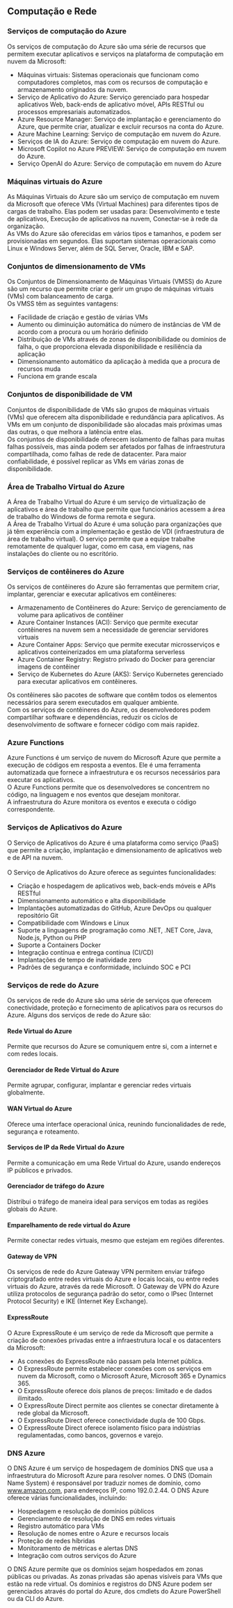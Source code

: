 ## Computação e Rede

### Serviços de computação do Azure
Os serviços de computação do Azure são uma série de recursos que permitem executar aplicativos e serviços na plataforma de computação em nuvem da Microsoft:

- Máquinas virtuais: Sistemas operacionais que funcionam como computadores completos, mas com os recursos de computação e armazenamento originados da nuvem. 
- Serviço de Aplicativo do Azure: Serviço gerenciado para hospedar aplicativos Web, back-ends de aplicativo móvel, APIs RESTful ou processos empresariais automatizados. 
- Azure Resource Manager: Serviço de implantação e gerenciamento do Azure, que permite criar, atualizar e excluir recursos na conta do Azure. 
- Azure Machine Learning: Serviço de computação em nuvem do Azure. 
- Serviços de IA do Azure: Serviço de computação em nuvem do Azure. 
- Microsoft Copilot no Azure PREVIEW: Serviço de computação em nuvem do Azure. 
- Serviço OpenAI do Azure: Serviço de computação em nuvem do Azure

### Máquinas virtuais do Azure
As Máquinas Virtuais do Azure são um serviço de computação em nuvem da Microsoft que oferece VMs (Virtual Machines) para diferentes tipos de cargas de trabalho. Elas podem ser usadas para: Desenvolvimento e teste de aplicativos, Execução de aplicativos na nuvem, Conectar-se à rede da organização.</br>
As VMs do Azure são oferecidas em vários tipos e tamanhos, e podem ser provisionadas em segundos. Elas suportam sistemas operacionais como Linux e Windows Server, além de SQL Server, Oracle, IBM e SAP.

### Conjuntos de dimensionamento de VMs
Os Conjuntos de Dimensionamento de Máquinas Virtuais (VMSS) do Azure são um recurso que permite criar e gerir um grupo de máquinas virtuais (VMs) com balanceamento de carga.</br>
Os VMSS têm as seguintes vantagens:
- Facilidade de criação e gestão de várias VMs
- Aumento ou diminuição automática do número de instâncias de VM de acordo com a procura ou um horário definido
- Distribuição de VMs através de zonas de disponibilidade ou domínios de falha, o que proporciona elevada disponibilidade e resiliência da aplicação
- Dimensionamento automático da aplicação à medida que a procura de recursos muda
- Funciona em grande escala 

### Conjuntos de disponibilidade de VM
Conjuntos de disponibilidade de VMs são grupos de máquinas virtuais (VMs) que oferecem alta disponibilidade e redundância para aplicativos. As VMs em um conjunto de disponibilidade são alocadas mais próximas umas das outras, o que melhora a latência entre elas.</br> 
Os conjuntos de disponibilidade oferecem isolamento de falhas para muitas falhas possíveis, mas ainda podem ser afetados por falhas de infraestrutura compartilhada, como falhas de rede de datacenter. Para maior confiabilidade, é possível replicar as VMs em várias zonas de disponibilidade.

### Área de Trabalho Virtual do Azure
A Área de Trabalho Virtual do Azure é um serviço de virtualização de aplicativos e área de trabalho que permite que funcionários acessem a área de trabalho do Windows de forma remota e segura.</br> 
A Área de Trabalho Virtual do Azure é uma solução para organizações que já têm experiência com a implementação e gestão de VDI (infraestrutura de área de trabalho virtual). O serviço permite que a equipe trabalhe remotamente de qualquer lugar, como em casa, em viagens, nas instalações do cliente ou no escritório.

### Serviços de contêineres do Azure
Os serviços de contêineres do Azure são ferramentas que permitem criar, implantar, gerenciar e executar aplicativos em contêineres: 
- Armazenamento de Contêineres do Azure: Serviço de gerenciamento de volume para aplicativos de contêiner 
- Azure Container Instances (ACI): Serviço que permite executar contêineres na nuvem sem a necessidade de gerenciar servidores virtuais 
- Azure Container Apps: Serviço que permite executar microsserviços e aplicativos conteinerizados em uma plataforma serverless 
- Azure Container Registry: Registro privado do Docker para gerenciar imagens de contêiner 
- Serviço de Kubernetes do Azure (AKS): Serviço Kubernetes gerenciado para executar aplicativos em contêineres.</br>

Os contêineres são pacotes de software que contêm todos os elementos necessários para serem executados em qualquer ambiente.</br> Com os serviços de contêineres do Azure, os desenvolvedores podem compartilhar software e dependências, reduzir os ciclos de desenvolvimento de software e fornecer código com mais rapidez. 

### Azure Functions
Azure Functions é um serviço de nuvem do Microsoft Azure que permite a execução de códigos em resposta a eventos. Ele é uma ferramenta automatizada que fornece a infraestrutura e os recursos necessários para executar os aplicativos.</br> 
O Azure Functions permite que os desenvolvedores se concentrem no código, na linguagem e nos eventos que desejam monitorar.</br>
A infraestrutura do Azure monitora os eventos e executa o código correspondente. 

### Serviços de Aplicativos do Azure
O Serviço de Aplicativos do Azure é uma plataforma como serviço (PaaS) que permite a criação, implantação e dimensionamento de aplicativos web e de API na nuvem.</br></br>
O Serviço de Aplicativos do Azure oferece as seguintes funcionalidades:
- Criação e hospedagem de aplicativos web, back-ends móveis e APIs RESTful 
- Dimensionamento automático e alta disponibilidade 
- Implantações automatizadas do GitHub, Azure DevOps ou qualquer repositório Git 
- Compatibilidade com Windows e Linux 
- Suporte a linguagens de programação como .NET, .NET Core, Java, Node.js, Python ou PHP 
- Suporte a Containers Docker 
- Integração contínua e entrega contínua (CI/CD) 
- Implantações de tempo de inatividade zero 
- Padrões de segurança e conformidade, incluindo SOC e PCI

### Serviços de rede do Azure
Os serviços de rede do Azure são uma série de serviços que oferecem conectividade, proteção e fornecimento de aplicativos para os recursos do Azure. Alguns dos serviços de rede do Azure são:
#### Rede Virtual do Azure
Permite que recursos do Azure se comuniquem entre si, com a internet e com redes locais. 
#### Gerenciador de Rede Virtual do Azure
Permite agrupar, configurar, implantar e gerenciar redes virtuais globalmente. 
#### WAN Virtual do Azure
Oferece uma interface operacional única, reunindo funcionalidades de rede, segurança e roteamento. 
#### Serviços de IP da Rede Virtual do Azure
Permite a comunicação em uma Rede Virtual do Azure, usando endereços IP públicos e privados. 
#### Gerenciador de tráfego do Azure
Distribui o tráfego de maneira ideal para serviços em todas as regiões globais do Azure.
#### Emparelhamento de rede virtual do Azure 
Permite conectar redes virtuais, mesmo que estejam em regiões diferentes.
#### Gateway de VPN
Os serviços de rede do Azure Gateway VPN permitem enviar tráfego criptografado entre redes virtuais do Azure e locais locais, ou entre redes virtuais do Azure, através da rede Microsoft. 
O Gateway de VPN do Azure utiliza protocolos de segurança padrão do setor, como o IPsec (Internet Protocol Security) e IKE (Internet Key Exchange).
#### ExpressRoute
O Azure ExpressRoute é um serviço de rede da Microsoft que permite a criação de conexões privadas entre a infraestrutura local e os datacenters da Microsoft:
- As conexões do ExpressRoute não passam pela Internet pública. 
- O ExpressRoute permite estabelecer conexões com os serviços em nuvem da Microsoft, como o Microsoft Azure, Microsoft 365 e Dynamics 365. 
- O ExpressRoute oferece dois planos de preços: limitado e de dados ilimitado. 
- O ExpressRoute Direct permite aos clientes se conectar diretamente à rede global da Microsoft. 
- O ExpressRoute Direct oferece conectividade dupla de 100 Gbps. 
- O ExpressRoute Direct oferece isolamento físico para indústrias regulamentadas, como bancos, governos e varejo.

### DNS Azure
O DNS Azure é um serviço de hospedagem de domínios DNS que usa a infraestrutura do Microsoft Azure para resolver nomes. O DNS (Domain Name System) é responsável por traduzir nomes de domínio, como www.amazon.com, para endereços IP, como 192.0.2.44.
O DNS Azure oferece várias funcionalidades, incluindo:
- Hospedagem e resolução de domínios públicos
- Gerenciamento de resolução de DNS em redes virtuais
- Registro automático para VMs
- Resolução de nomes entre o Azure e recursos locais
- Proteção de redes híbridas
- Monitoramento de métricas e alertas DNS
- Integração com outros serviços do Azure 

O DNS Azure permite que os domínios sejam hospedados em zonas públicas ou privadas. As zonas privadas são apenas visíveis para VMs que estão na rede virtual. 
Os domínios e registros do DNS Azure podem ser gerenciados através do portal do Azure, dos cmdlets do Azure PowerShell ou da CLI do Azure.




